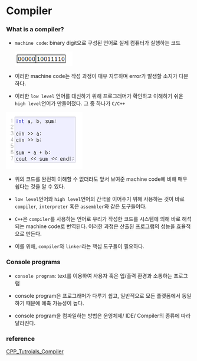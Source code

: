 # Compiler

### What is a compiler?

- `machine code`: binary digit으로 구성된 언어로 실제 컴퓨터가 실행하는 코드

  ![image-20220330155937411](1_Compilers.assets/image-20220330155937411.png)

- 이러한 machine code는 작성 과정이 매우 지루하며 error가 발생할 소지가 다분하다.
- 이러한 `low level` 언어를 대신하기 위해 프로그래머가 확인하고 이해하기 쉬운 `high level`언어가 만들어졌다. 그 중 하나가 `C/C++`

![image-20220330160303660](1_Compilers.assets/image-20220330160303660.png)

- 위의 코드를 완전히 이해할 수 없더라도 앞서 보여준 machine code에 비해 매우 쉽다는 것을 알 수 있다.
- `low level`언어와 `high level`언어의 간극을 이어주기 위해 사용하는 것이 바로 `compiler`, `interpreter` 혹은 `assembler`와 같은 도구들이다.

- `C++`은 `compiler`를 사용하는 언어로 우리가 작성한 코드를 시스템에 의해 바로 해석되는 machine code로 번역된다. 이러한 과정은 산출된 프로그램의 성능을 효율적으로 만든다. 
- 이를 위해, `compiler`와 `linker`라는 핵심 도구들이 필요하다.



### Console programs

- `console program`: text를 이용하여 사용자 혹은 입/출력 환경과 소통하는 프로그램
- console program은 프로그래머가 다루기 쉽고, 일반적으로 모든 플랫폼에서 동일하기 때문에 예측 가능성이 높다.

- console program을 컴파일하는 방법은 운영체제/ IDE/ Compiler의 종류에 따라 달라진다.



### reference

[CPP_Tutroials_Compiler](https://www.cplusplus.com/doc/tutorial/introduction/)